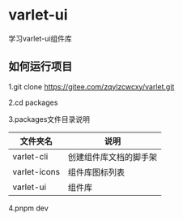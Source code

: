 # varlet-ui

学习varlet-ui组件库

## 如何运行项目

1.git clone https://gitee.com/zqylzcwcxy/varlet.git

2.cd packages

3.packages文件目录说明

| 文件夹名     | 说明                   |
| ------------ | ---------------------- |
| varlet-cli   | 创建组件库文档的脚手架 |
| varlet-icons | 组件库图标列表         |
| varlet-ui    | 组件库                 |

4.pnpm dev

